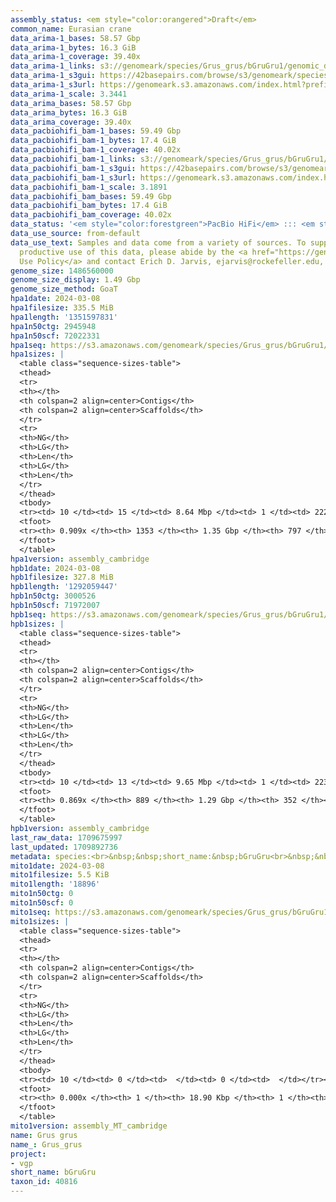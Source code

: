 ```yaml
---
assembly_status: <em style="color:orangered">Draft</em>
common_name: Eurasian crane
data_arima-1_bases: 58.57 Gbp
data_arima-1_bytes: 16.3 GiB
data_arima-1_coverage: 39.40x
data_arima-1_links: s3://genomeark/species/Grus_grus/bGruGru1/genomic_data/arima/<br>
data_arima-1_s3gui: https://42basepairs.com/browse/s3/genomeark/species/Grus_grus/bGruGru1/genomic_data/arima/
data_arima-1_s3url: https://genomeark.s3.amazonaws.com/index.html?prefix=species/Grus_grus/bGruGru1/genomic_data/arima/
data_arima-1_scale: 3.3441
data_arima_bases: 58.57 Gbp
data_arima_bytes: 16.3 GiB
data_arima_coverage: 39.40x
data_pacbiohifi_bam-1_bases: 59.49 Gbp
data_pacbiohifi_bam-1_bytes: 17.4 GiB
data_pacbiohifi_bam-1_coverage: 40.02x
data_pacbiohifi_bam-1_links: s3://genomeark/species/Grus_grus/bGruGru1/genomic_data/pacbio_hifi/<br>
data_pacbiohifi_bam-1_s3gui: https://42basepairs.com/browse/s3/genomeark/species/Grus_grus/bGruGru1/genomic_data/pacbio_hifi/
data_pacbiohifi_bam-1_s3url: https://genomeark.s3.amazonaws.com/index.html?prefix=species/Grus_grus/bGruGru1/genomic_data/pacbio_hifi/
data_pacbiohifi_bam-1_scale: 3.1891
data_pacbiohifi_bam_bases: 59.49 Gbp
data_pacbiohifi_bam_bytes: 17.4 GiB
data_pacbiohifi_bam_coverage: 40.02x
data_status: '<em style="color:forestgreen">PacBio HiFi</em> ::: <em style="color:forestgreen">Arima</em>'
data_use_source: from-default
data_use_text: Samples and data come from a variety of sources. To support fair and
  productive use of this data, please abide by the <a href="https://genome10k.soe.ucsc.edu/data-use-policies/">Data
  Use Policy</a> and contact Erich D. Jarvis, ejarvis@rockefeller.edu, with any questions.
genome_size: 1486560000
genome_size_display: 1.49 Gbp
genome_size_method: GoaT
hpa1date: 2024-03-08
hpa1filesize: 335.5 MiB
hpa1length: '1351597831'
hpa1n50ctg: 2945948
hpa1n50scf: 72022331
hpa1seq: https://s3.amazonaws.com/genomeark/species/Grus_grus/bGruGru1/assembly_cambridge/bGruGru1.hap1.asm.20240308.fasta.gz
hpa1sizes: |
  <table class="sequence-sizes-table">
  <thead>
  <tr>
  <th></th>
  <th colspan=2 align=center>Contigs</th>
  <th colspan=2 align=center>Scaffolds</th>
  </tr>
  <tr>
  <th>NG</th>
  <th>LG</th>
  <th>Len</th>
  <th>LG</th>
  <th>Len</th>
  </tr>
  </thead>
  <tbody>
  <tr><td> 10 </td><td> 15 </td><td> 8.64 Mbp </td><td> 1 </td><td> 222.53 Mbp </td></tr><tr><td> 20 </td><td> 36 </td><td> 6.35 Mbp </td><td> 2 </td><td> 170.94 Mbp </td></tr><tr><td> 30 </td><td> 61 </td><td> 5.30 Mbp </td><td> 3 </td><td> 127.30 Mbp </td></tr><tr><td> 40 </td><td> 93 </td><td> 3.99 Mbp </td><td> 4 </td><td> 88.69 Mbp </td></tr><tr style="background-color:#cccccc;"><td> 50 </td><td> 137 </td><td style="background-color:#88ff88;"> 2.95 Mbp </td><td> 6 </td><td style="background-color:#88ff88;"> 72.02 Mbp </td></tr><tr><td> 60 </td><td> 195 </td><td> 2.20 Mbp </td><td> 10 </td><td> 31.19 Mbp </td></tr><tr><td> 70 </td><td> 277 </td><td> 1.46 Mbp </td><td> 15 </td><td> 23.83 Mbp </td></tr><tr><td> 80 </td><td> 413 </td><td> 0.84 Mbp </td><td> 26 </td><td> 5.72 Mbp </td></tr><tr><td> 90 </td><td> 936 </td><td> 67.36 Kbp </td><td> 394 </td><td> 69.90 Kbp </td></tr><tr><td> 100 </td><td> 0 </td><td>  </td><td> 0 </td><td>  </td></tr></tbody>
  <tfoot>
  <tr><th> 0.909x </th><th> 1353 </th><th> 1.35 Gbp </th><th> 797 </th><th> 1.35 Gbp </th></tr>
  </tfoot>
  </table>
hpa1version: assembly_cambridge
hpb1date: 2024-03-08
hpb1filesize: 327.8 MiB
hpb1length: '1292059447'
hpb1n50ctg: 3000526
hpb1n50scf: 71972007
hpb1seq: https://s3.amazonaws.com/genomeark/species/Grus_grus/bGruGru1/assembly_cambridge/bGruGru1.hap2.asm.20240308.fasta.gz
hpb1sizes: |
  <table class="sequence-sizes-table">
  <thead>
  <tr>
  <th></th>
  <th colspan=2 align=center>Contigs</th>
  <th colspan=2 align=center>Scaffolds</th>
  </tr>
  <tr>
  <th>NG</th>
  <th>LG</th>
  <th>Len</th>
  <th>LG</th>
  <th>Len</th>
  </tr>
  </thead>
  <tbody>
  <tr><td> 10 </td><td> 13 </td><td> 9.65 Mbp </td><td> 1 </td><td> 223.87 Mbp </td></tr><tr><td> 20 </td><td> 32 </td><td> 6.95 Mbp </td><td> 2 </td><td> 170.34 Mbp </td></tr><tr><td> 30 </td><td> 56 </td><td> 5.35 Mbp </td><td> 3 </td><td> 127.42 Mbp </td></tr><tr><td> 40 </td><td> 89 </td><td> 3.99 Mbp </td><td> 4 </td><td> 89.92 Mbp </td></tr><tr style="background-color:#cccccc;"><td> 50 </td><td> 132 </td><td style="background-color:#88ff88;"> 3.00 Mbp </td><td> 6 </td><td style="background-color:#88ff88;"> 71.97 Mbp </td></tr><tr><td> 60 </td><td> 189 </td><td> 2.24 Mbp </td><td> 9 </td><td> 36.06 Mbp </td></tr><tr><td> 70 </td><td> 267 </td><td> 1.52 Mbp </td><td> 15 </td><td> 23.74 Mbp </td></tr><tr><td> 80 </td><td> 405 </td><td> 0.77 Mbp </td><td> 27 </td><td> 5.39 Mbp </td></tr><tr><td> 90 </td><td> 0 </td><td>  </td><td> 0 </td><td>  </td></tr><tr><td> 100 </td><td> 0 </td><td>  </td><td> 0 </td><td>  </td></tr></tbody>
  <tfoot>
  <tr><th> 0.869x </th><th> 889 </th><th> 1.29 Gbp </th><th> 352 </th><th> 1.29 Gbp </th></tr>
  </tfoot>
  </table>
hpb1version: assembly_cambridge
last_raw_data: 1709675997
last_updated: 1709892736
metadata: species:<br>&nbsp;&nbsp;short_name:&nbsp;bGruGru<br>&nbsp;&nbsp;name:&nbsp;Grus&nbsp;grus<br>&nbsp;&nbsp;taxon_id:&nbsp;40816<br>&nbsp;&nbsp;common_name:&nbsp;Eurasian&nbsp;crane<br>&nbsp;&nbsp;order:<br>&nbsp;&nbsp;&nbsp;&nbsp;name:&nbsp;Gruiformes<br>&nbsp;&nbsp;family:<br>&nbsp;&nbsp;&nbsp;&nbsp;name:&nbsp;Gruidae<br>&nbsp;&nbsp;individuals:<br>&nbsp;&nbsp;&nbsp;&nbsp;-&nbsp;short_name:&nbsp;bGruGru1<br>&nbsp;&nbsp;&nbsp;&nbsp;&nbsp;&nbsp;biosample_id:&nbsp;SAMEA113398837<br>&nbsp;&nbsp;&nbsp;&nbsp;&nbsp;&nbsp;sex:&nbsp;male<br>&nbsp;&nbsp;genome_size:&nbsp;1486560000<br>&nbsp;&nbsp;genome_size_method:&nbsp;GoaT<br>&nbsp;&nbsp;project:&nbsp;[&nbsp;vgp&nbsp;]<br>
mito1date: 2024-03-08
mito1filesize: 5.5 KiB
mito1length: '18896'
mito1n50ctg: 0
mito1n50scf: 0
mito1seq: https://s3.amazonaws.com/genomeark/species/Grus_grus/bGruGru1/assembly_MT_cambridge/bGruGru1.MT.20240308.fasta.gz
mito1sizes: |
  <table class="sequence-sizes-table">
  <thead>
  <tr>
  <th></th>
  <th colspan=2 align=center>Contigs</th>
  <th colspan=2 align=center>Scaffolds</th>
  </tr>
  <tr>
  <th>NG</th>
  <th>LG</th>
  <th>Len</th>
  <th>LG</th>
  <th>Len</th>
  </tr>
  </thead>
  <tbody>
  <tr><td> 10 </td><td> 0 </td><td>  </td><td> 0 </td><td>  </td></tr><tr><td> 20 </td><td> 0 </td><td>  </td><td> 0 </td><td>  </td></tr><tr><td> 30 </td><td> 0 </td><td>  </td><td> 0 </td><td>  </td></tr><tr><td> 40 </td><td> 0 </td><td>  </td><td> 0 </td><td>  </td></tr><tr style="background-color:#cccccc;"><td> 50 </td><td> 0 </td><td style="background-color:#ff8888;">  </td><td> 0 </td><td style="background-color:#ff8888;">  </td></tr><tr><td> 60 </td><td> 0 </td><td>  </td><td> 0 </td><td>  </td></tr><tr><td> 70 </td><td> 0 </td><td>  </td><td> 0 </td><td>  </td></tr><tr><td> 80 </td><td> 0 </td><td>  </td><td> 0 </td><td>  </td></tr><tr><td> 90 </td><td> 0 </td><td>  </td><td> 0 </td><td>  </td></tr><tr><td> 100 </td><td> 0 </td><td>  </td><td> 0 </td><td>  </td></tr></tbody>
  <tfoot>
  <tr><th> 0.000x </th><th> 1 </th><th> 18.90 Kbp </th><th> 1 </th><th> 18.90 Kbp </th></tr>
  </tfoot>
  </table>
mito1version: assembly_MT_cambridge
name: Grus grus
name_: Grus_grus
project:
- vgp
short_name: bGruGru
taxon_id: 40816
---
```


